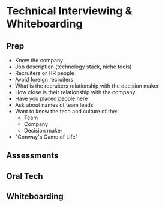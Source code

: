 # Technical Interviewing & Whiteboarding

## Prep

* Know the company
* Job description (technology stack, niche tools)
* Recruiters or HR people
* Avoid foreign recruiters
* What is the recruiters relationship with the decision maker
* How close is their relationship with the company
* Have you placed people here
* Ask about names of team leads
* Want to know the tech and culture of the:
  * Team
  * Company
  * Decision maker
* "Conway's Game of Life"

## Assessments

## Oral Tech

## Whiteboarding